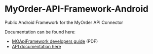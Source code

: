 MyOrder-API-Framework-Android
=============================

Public Android Framework for the MyOrder API Connector

Documentation can be found here:
 * [MOApiFramework developers guide](https://github.com/MyOrder/MyOrder-API-Framework-Android/blob/master/doc/MyOrderFrameworkGuide.pdf?raw=true) (PDF)
 * [API documentation here](http://htmlpreview.github.io/?https://github.com/MyOrder/MyOrder-API-Framework-Android/blob/master/doc/html/index.html)